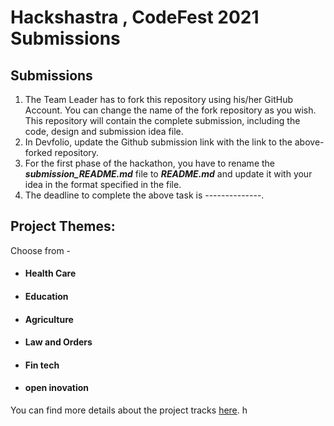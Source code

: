 # Hackshastra , CodeFest 2021 Submissions

## Submissions
1. The Team Leader has to fork this repository using his/her GitHub Account. You can change the name of the fork repository as you wish. This repository will contain the complete submission, including the code, design and submission idea file.
2. In Devfolio, update the Github submission link with the link to the above-forked repository.
3. For the first phase of the hackathon, you have to rename the ***submission_README.md*** file to ***README.md*** and update it with your idea in the format specified in the file.
4. The deadline to complete the above task is --------------.

## Project Themes:
Choose from -
- #### Health Care
- #### Education
- #### Agriculture
- #### Law and Orders
- #### Fin tech
- #### open inovation


You can find more details about the project tracks [here](ttps://drive.google.com/file/d/1699uvvBwiLcC8T6Cw9KYcHh-PysUI2448Vmz4Y7d7K8/view).
h
